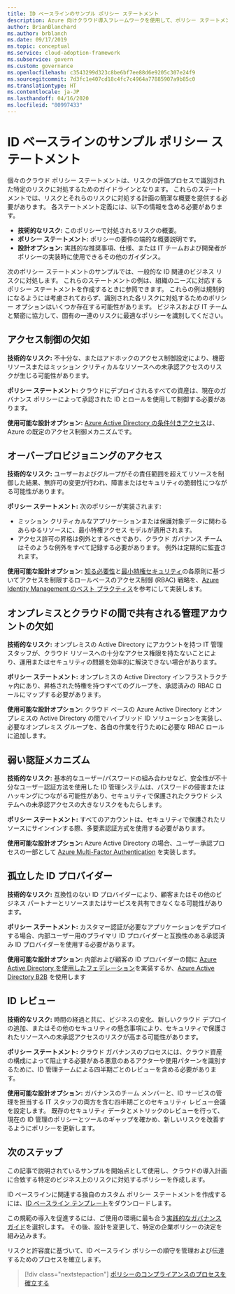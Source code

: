 ```yaml
---
title: ID ベースラインのサンプル ポリシー ステートメント
description: Azure 向けクラウド導入フレームワークを使用して、ポリシー ステートメントのドラフト作成に役立つサンプル ID ベースライン ポリシー ステートメントを取得します。
author: BrianBlanchard
ms.author: brblanch
ms.date: 09/17/2019
ms.topic: conceptual
ms.service: cloud-adoption-framework
ms.subservice: govern
ms.custom: governance
ms.openlocfilehash: c3543299d323c8be6bf7ee88d6e9205c307e24f9
ms.sourcegitcommit: 7d3fc1e407cd18c4fc7c4964a77885907a9b85c0
ms.translationtype: HT
ms.contentlocale: ja-JP
ms.lasthandoff: 04/16/2020
ms.locfileid: "80997433"
---
```

# <a name="identity-baseline-sample-policy-statements"></a>ID ベースラインのサンプル ポリシー ステートメント

個々のクラウド ポリシー ステートメントは、リスクの評価プロセスで識別された特定のリスクに対処するためのガイドラインとなります。 これらのステートメントでは、リスクとそれらのリスクに対処する計画の簡潔な概要を提供する必要があります。 各ステートメント定義には、以下の情報を含める必要があります。

- **技術的なリスク:** このポリシーで対処されるリスクの概要。
- **ポリシー ステートメント:** ポリシーの要件の端的な概要説明です。
- **設計オプション:** 実践的な推奨事項、仕様、または IT チームおよび開発者がポリシーの実装時に使用できるその他のガイダンス。

次のポリシー ステートメントのサンプルでは、一般的な ID 関連のビジネス リスクに対処します。 これらのステートメントの例は、組織のニーズに対応するポリシー ステートメントを作成するときに参照できます。 これらの例は規制的になるようには考慮されておらず、識別された各リスクに対処するためのポリシー オプションはいくつか存在する可能性があります。 ビジネスおよび IT チームと緊密に協力して、固有の一連のリスクに最適なポリシーを識別してください。

## <a name="lack-of-access-controls"></a>アクセス制御の欠如

**技術的なリスク:** 不十分な、またはアドホックのアクセス制御設定により、機密リソースまたはミッション クリティカルなリソースへの未承認アクセスのリスクが生じる可能性があります。

**ポリシー ステートメント:** クラウドにデプロイされるすべての資産は、現在のガバナンス ポリシーによって承認された ID とロールを使用して制御する必要があります。

**使用可能な設計オプション:** [Azure Active Directory の条件付きアクセス](https://docs.microsoft.com/azure/active-directory/conditional-access/overview)は、Azure の既定のアクセス制御メカニズムです。

## <a name="overprovisioned-access"></a>オーバープロビジョニングのアクセス

**技術的なリスク:** ユーザーおよびグループがその責任範囲を超えてリソースを制御した結果、無許可の変更が行われ、障害またはセキュリティの脆弱性につながる可能性があります。

**ポリシー ステートメント:** 次のポリシーが実装されます:

- ミッション クリティカルなアプリケーションまたは保護対象データに関わるあらゆるリソースに、最小特権アクセス モデルが適用されます。
- アクセス許可の昇格は例外とするべきであり、クラウド ガバナンス チームはそのような例外をすべて記録する必要があります。 例外は定期的に監査されます。

**使用可能な設計オプション:** [知る必要性](https://wikipedia.org/wiki/Need_to_know)と[最小特権セキュリティ](https://wikipedia.org/wiki/Principle_of_least_privilege)の各原則に基づいてアクセスを制限するロールベースのアクセス制御 (RBAC) 戦略を、[Azure Identity Management のベスト プラクティス](https://docs.microsoft.com/azure/security/fundamentals/identity-management-best-practices)を参考にして実装します。

## <a name="lack-of-shared-management-accounts-between-on-premises-and-the-cloud"></a>オンプレミスとクラウドの間で共有される管理アカウントの欠如

**技術的なリスク:** オンプレミスの Active Directory にアカウントを持つ IT 管理スタッフが、クラウド リソースへの十分なアクセス権限を持たないことにより、運用またはセキュリティの問題を効率的に解決できない場合があります。

**ポリシー ステートメント:** オンプレミスの Active Directory インフラストラクチャ内にあり、昇格された特権を持つすべてのグループを、承認済みの RBAC ロールにマップする必要があります。

**使用可能な設計オプション:** クラウド ベースの Azure Active Directory とオンプレミスの Active Directory の間でハイブリッド ID ソリューションを実装し、必要なオンプレミス グループを、各自の作業を行うために必要な RBAC ロールに追加します。

## <a name="weak-authentication-mechanisms"></a>弱い認証メカニズム

**技術的なリスク:** 基本的なユーザー/パスワードの組み合わせなど、安全性が不十分なユーザー認証方法を使用した ID 管理システムは、パスワードの侵害またはハッキングにつながる可能性があり、セキュリティで保護されたクラウド システムへの未承認アクセスの大きなリスクをもたらします。

**ポリシー ステートメント:** すべてのアカウントは、セキュリティで保護されたリソースにサインインする際、多要素認証方式を使用する必要があります。

**使用可能な設計オプション:** Azure Active Directory の場合、ユーザー承認プロセスの一部として [Azure Multi-Factor Authentication](https://docs.microsoft.com/azure/active-directory/authentication/concept-mfa-howitworks) を実装します。

## <a name="isolated-identity-providers"></a>孤立した ID プロバイダー

**技術的なリスク:** 互換性のない ID プロバイダーにより、顧客またはその他のビジネス パートナーとリソースまたはサービスを共有できなくなる可能性があります。

**ポリシー ステートメント:** カスタマー認証が必要なアプリケーションをデプロイする場合、内部ユーザー用のプライマリ ID プロバイダーと互換性のある承認済み ID プロバイダーを使用する必要があります。

**使用可能な設計オプション:** 内部および顧客の ID プロバイダーの間に [Azure Active Directory を使用したフェデレーション](https://docs.microsoft.com/azure/active-directory/hybrid/whatis-fed)を実装するか、[Azure Active Directory B2B](https://docs.microsoft.com/azure/active-directory/b2b/what-is-b2b) を使用します

## <a name="identity-reviews"></a>ID レビュー

**技術的なリスク:** 時間の経過と共に、ビジネスの変化、新しいクラウド デプロイの追加、またはその他のセキュリティの懸念事項により、セキュリティで保護されたリソースへの未承認アクセスのリスクが高まる可能性があります。

**ポリシー ステートメント:** クラウド ガバナンスのプロセスには、クラウド資産の構成によって阻止する必要がある悪意のあるアクターや使用パターンを識別するために、ID 管理チームによる四半期ごとのレビューを含める必要があります。

**使用可能な設計オプション:** ガバナンスのチーム メンバーと、ID サービスの管理を担当する IT スタッフの両方を含む四半期ごとのセキュリティ レビュー会議を設定します。 既存のセキュリティ データとメトリックのレビューを行って、現在の ID 管理のポリシーとツールのギャップを確かめ、新しいリスクを改善するようにポリシーを更新します。

## <a name="next-steps"></a>次のステップ

この記事で説明されているサンプルを開始点として使用し、クラウドの導入計画に合致する特定のビジネス上のリスクに対処するポリシーを作成します。

ID ベースラインに関連する独自のカスタム ポリシー ステートメントを作成するには、[ID ベースライン テンプレート](./template.md)をダウンロードします。

この規範の導入を促進するには、ご使用の環境に最も合う[実践的なガバナンス ガイド](../guides/index.md)を選択します。 その後、設計を変更して、特定の企業ポリシーの決定を組み込みます。

リスクと許容度に基づいて、ID ベースライン ポリシーの順守を管理および伝達するためのプロセスを確立します。

> [!div class="nextstepaction"]
> [ポリシーのコンプライアンスのプロセスを確立する](./compliance-processes.md)
